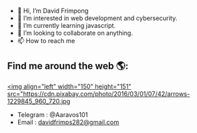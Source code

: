 - 👋 Hi, I’m David Frimpong
- 👀 I’m interested in web development and cybersecurity.
- 🌱 I’m currently learning javascript.
- 💞️ I’m looking to collaborate on anything.
- 📫 How to reach me 

<!---
DavidFrimpong/DavidFrimpong is a ✨ special ✨ repository because its `README.md` (this file) appears on your GitHub profile.
You can click the Preview link to take a look at your changes.
--->



## Find me around the web 🌎: 
<a href="https://github.com/DavidFrimpong"><img align="left" width="150" height="151" src="https://cdn.pixabay.com/photo/2016/03/01/07/42/arrows-1229845_960_720.jpg</a>
- Telegram : @Aaravos101
- Email : davidfrimps282@gmail.com


